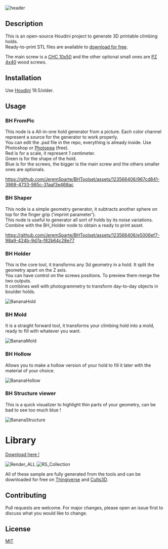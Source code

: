 ![header](https://github.com/JeremSparte/BHToolset/assets/123566406/12acba29-f4ea-4faa-aa0b-88e106ee421a)

## Description

This is an open-source Houdini project to generate 3D printable climbing holds.  
Ready-to-print STL files are available to [download for free](#library).  
  
The main screw is a [CHC 10x50](https://euroholds.com/en/bolts/44-chc-10x50-8435561602363.html) and the other optional small ones are [PZ 4x40](https://www.demos-trade.eu/strongfix-screw-pz-4x40-with-countersunk-head-white-zinc-pz2/) wood screws.

## Installation

Use [Houdini](https://www.sidefx.com/products/houdini/) 19.5/older.

## Usage

### BH FromPic

This node is a All-in-one hold generator from a picture. Each color channel represent a source for the generator to work properly.  
You can edit the .psd file in the repo, everything is already inside. Use Photoshop or [Photopea](https://www.google.com) (free).  
Red is for a scale, it represent 1 centimeter.  
Green is for the shape of the hold.  
Blue is for the screws, the bigger is the main screw and the others smaller ones are optionals.

https://github.com/JeremSparte/BHToolset/assets/123566406/967cd841-3988-4733-985c-31aaf3e468ac

### BH Shaper

This node is a simple geometry generator, it subtracts another sphere on top for the finger grip ('imprint parameter').  
This node is useful to generator all sort of holds by its noise variations.  
Combine with the BH_Holder node to obtain a ready to print asset.

https://github.com/JeremSparte/BHToolset/assets/123566406/e5006ef7-98a9-424b-9d7a-f82b64c28e77

### BH Holder

This is the core tool, it transforms any 3d geometry in a hold. It split the geometry apart on the Z axis.  
You can have control on the screws positions. To preview them merge the two outputs.  
It combines well with photogrammetry to transform day-to-day objects in boulder holds.

![BananaHold](https://github.com/JeremSparte/BHToolset/assets/123566406/9f0f2716-bddb-4bdc-897e-262b4f20de45)

### BH Mold

It is a straight forward tool, it transforms your climbing hold into a mold, ready to fill with whatever you want.

![BananaMold](https://github.com/JeremSparte/BHToolset/assets/123566406/72dc683f-f81c-48d9-91cb-fb4c1ae9c46f)

### BH Hollow

Allows you to make a hollow version of your hold to fill it later with the material of your choice.

![BananaHollow](https://github.com/JeremSparte/BHToolset/assets/123566406/a1a3777a-fb83-47aa-9a6c-34bea8743997)

### BH Structure viewer

This is a quick visualizer to highlight thin parts of your geometry, can be bad to see too much blue !

![BananaStructure](https://github.com/JeremSparte/BHToolset/assets/123566406/f4977bf7-ccd7-4e00-bd3c-7a39825dbba0)

# Library

[Download here !](https://www.thingiverse.com/sardou3d/designs)  

![Render_ALL](https://github.com/JeremSparte/BHToolset/assets/123566406/c5f0ce40-e5f4-4d90-b2e4-b6e08e77b858)
![RS_Collection](https://github.com/JeremSparte/BHToolset/assets/123566406/a2fb3eca-4365-4542-aca5-78a1d811679c)

All of these sample are fully generated from the tools and can be downloaded for free on [Thingiverse](https://www.thingiverse.com/sardou3d/designs) and [Cults3D](https://cults3d.com/en/users/SarDou3D).

## Contributing

Pull requests are welcome. For major changes, please open an issue first
to discuss what you would like to change.

## License

[MIT](https://choosealicense.com/licenses/mit/)
